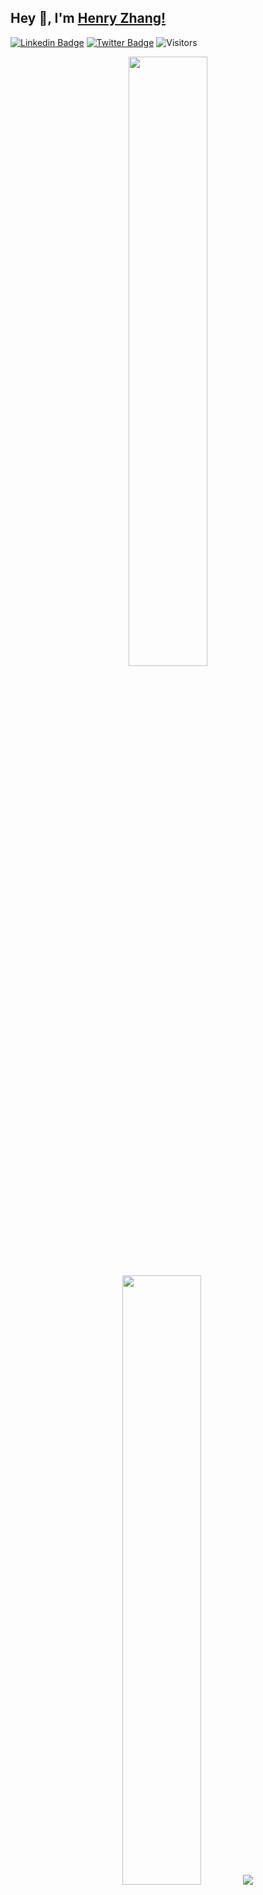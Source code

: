 ## Hey 👋, I'm [Henry Zhang!](https://github.com/henryzhang03)

[![Linkedin Badge](https://img.shields.io/badge/LinkedIn-0077B5?style=for-the-badge&logo=linkedin&logoColor=white)](https://www.linkedin.com/in/henryzhang03/)
[![Twitter Badge](https://img.shields.io/badge/Twitter-1DA1F2?style=for-the-badge&logo=twitter&logoColor=white)](https://twitter.com/NFThlz)
![Visitors](https://api.visitorbadge.io/api/visitors?path=https%3A%2F%2Fgithub.com%2Fhenryzhang03&label=Visitors&countColor=%23263759)

<p align="center">
  <img height="50%" width="auto" src ="https://github-readme-stats.vercel.app/api?username=henryzhang03&show_icons=true&count_private=true&theme=graywhite&hide_border=true&hide=issues,contribs&bg_color=00000000">
  <img height="50%" width="auto" src ="https://github-readme-stats.vercel.app/api/top-langs/?username=henryzhang03&layout=compact&hide_border=true&theme=graywhite&bg_color=00000000&langs_count=6&hide=jupyter%20notebook,tex,css,php">
  <img src ="https://github-readme-streak-stats.herokuapp.com?user=henryzhang03&theme=graywhite&hide_border=true&background=FFFFFF00">
  <br>
  <br>
</p>

<!-- <p align="center">
  <img align="left" src ="https://github-readme-stats.vercel.app/api/pin/?username=henryzhang03&repo=ytdx">
  <img align="right" src ="https://github-readme-stats.vercel.app/api/pin/?username=henryzhang03&repo=pixel-weather">
</p> -->



<!--
**henryzhang03/henryzhang03** is a ✨ _special_ ✨ repository because its `README.md` (this file) appears on your GitHub profile.
[![Website Badge](https://img.shields.io/badge/website-000000?style=for-the-badge&logo=About.me&logoColor=white)](@TODO)
Here are some ideas to get you started:

- 🔭 I’m currently working on ...
- 🌱 I’m currently learning ...
- 👯 I’m looking to collaborate on ...
- 🤔 I’m looking for help with ...
- 💬 Ask me about ...
- 📫 How to reach me: ...
- 😄 Pronouns: ...
- ⚡ Fun fact: ...
-->
